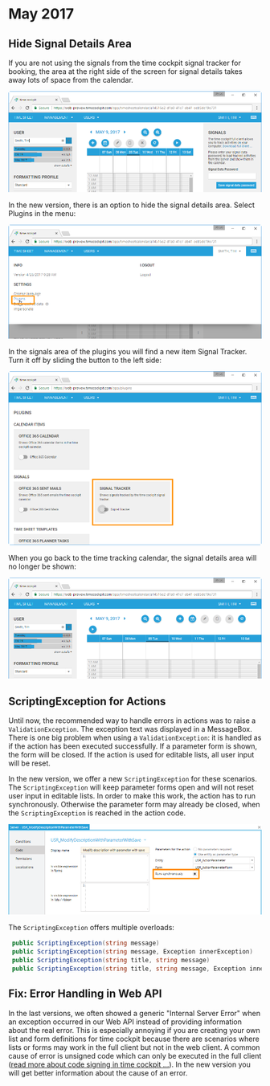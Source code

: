 # May 2017

## Hide Signal Details Area

If you are not using the signals from the time cockpit signal tracker for booking, the area at the right side of the screen for signal details takes away lots of space from the calendar.

![Calendar with signals details area](images/2017-05/calendar-with-signals.png "Calendar with signals details area")

In the new version, there is an option to hide the signal details area. Select Plugins in the menu:

![Plugins](images/2017-05/plugins.png "Plugins")

In the signals area of the plugins you will find a new item Signal Tracker. Turn it off by sliding the button to the left side:

![Signal Tracker Plugin](images/2017-05/signal-tracker-plugin.png "Signal Tracker Plugin")

When you go back to the time tracking calendar, the signal details area will no longer be shown:

![Calendar without signals details area](images/2017-05/calendar-without-signals.png "Calendar without signals details area")

## ScriptingException for Actions

Until now, the recommended way to handle errors in actions was to raise a `ValidationException`. The exception text was displayed in a MessageBox. There is one big problem when using a `ValidationException`: it is handled as if the action has been executed successfully. If a parameter form is shown, the form will be closed. If the action is used for editable lists, all user input will be reset.

In the new version, we offer a new `ScriptingException` for these scenarios. The `ScriptingException` will keep parameter forms open and will not reset user input in editable lists. In order to make this work, the action has to run synchronously. Otherwise the parameter form may already be closed, when the `ScriptingException` is reached in the action code.

![Execute action synchronously](images/2017-05/synchronous-action.png "Execute action synchronously")

The `ScriptingException` offers multiple overloads:

```cs
 public ScriptingException(string message)
 public ScriptingException(string message, Exception innerException)
 public ScriptingException(string title, string message)
 public ScriptingException(string title, string message, Exception innerException)
 ```

## Fix: Error Handling in Web API

In the last versions, we often showed a generic "Internal Server Error" when an exception occurred in our Web API instead of providing information about the real error. This is especially annoying if you are creating your own list and form definitions for time cockpit because there are scenarios where lists or forms may work in the full client but not in the web client. A common cause of error is unsigned code which can only be executed in the full client ([read more about code signing in time cockpit ...](https://www.timecockpit.com/blog/2014/11/27/Why-You-Need-to-Sign-Your-Custom-Code)). In the new version you will get better information about the cause of an error.